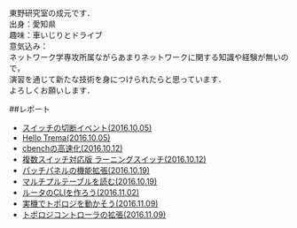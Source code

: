 東野研究室の成元です．  
出身：愛知県  
趣味：車いじりとドライブ  
意気込み：  
ネットワーク学専攻所属ながらあまりネットワークに関する知識や経験が無いので，  
演習を通じて新たな技術を身につけられたらと思っています．  
よろしくお願いします．  

##レポート  
* [スイッチの切断イベント(2016.10.05)](https://github.com/handai-trema/hello-trema-r-narimoto/blob/master/report1.md)
* [Hello Trema(2016.10.05)](https://github.com/handai-trema/hello-trema-r-narimoto/blob/master/report2.md)
* [cbenchの高速化(2016.10.12)](https://github.com/handai-trema/cbench-r-narimoto/blob/master/report.md)
* [複数スイッチ対応版 ラーニングスイッチ(2016.10.12)](https://github.com/handai-trema/learning-switch-r-narimoto/blob/master/report.md)
* [パッチパネルの機能拡張(2016.10.19)](https://github.com/handai-trema/patch-panel-r-narimoto/blob/master/report.md)
* [マルチプルテーブルを読む(2016.10.19)](https://github.com/handai-trema/learning-switch-r-narimoto/blob/master/report13.md)  
* [ルータのCLIを作ろう(2016.11.02)](https://github.com/handai-trema/simple-router-r-narimoto/blob/master/report.md)
* [実機でトポロジを動かそう(2016.11.09)](https://github.com/handai-trema/topology-amn/blob/master/report1.md)
* [トポロジコントローラの拡張(2016.11.09)](https://github.com/handai-trema/topology-amn/blob/master/report2.md)
